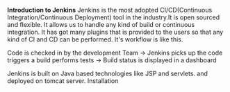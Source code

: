 **Introduction to Jenkins**
Jenkins is the most adopted CI/CD(Continuous Integration/Continuous Deployment) tool in the industry.It is open sourced and flexible. It allows us to handle any kind of build or continuous integration. It has got many plugins that is provided to the users so that any kind of CI and CD can be performed. It's workflow is like this.


   Code is checked in by the development Team -> Jenkins picks up the code
                                                 triggers a build
                                                 performs tests -> Build status is displayed in a dashboard

                                                 
   Jenkins is built on Java based technologies like JSP and servlets. and deployed on tomcat server.
   Installation
     
   


                                                     
